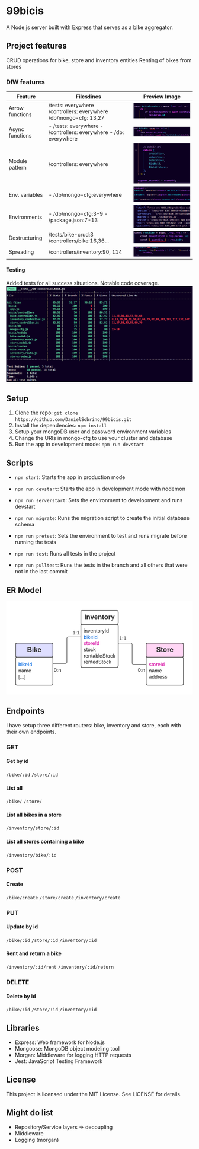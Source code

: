 # 99bicis

A Node.js server built with Express that serves as a bike aggregator.

## Project features

CRUD operations for bike, store and inventory entities
Renting of bikes from stores

### DIW features

| **Feature**     | **Files:lines**                                                       | **Preview Image**                                                                          |
| --------------- | --------------------------------------------------------------------- | ------------------------------------------------------------------------------------------ |
| Arrow functions | /tests: everywhere</br> /controllers: everywhere /db/mongo-cfg: 13,27 | ![Arrow function. Could not load image](/img/arrow-function.png?raw=true 'Arrow function') |
| Async functions | - /tests: everywhere - /controllers: everywhere - /db: everywhere     | ![Async function. Could not load image](/img/async-function.png?raw=true 'Async function') |
| Module pattern  | /controllers: everywhere                                              | ![Module pattern. Could not load image](/img/module-pattern.png?raw=true 'Module Pattern') |
| Env. variables  | - /db/mongo-cfg:everywhere                                            | ![Env. Variables. Could not load image](/img/env-variables.png?raw=true 'Env. Variables')  |
| Environments    | - /db/mongo-cfg:3-9 - /package.json:7-13                              | ![Environments. Could not load image](/img/environments.png?raw=true 'Environments')       |
| Destructuring   | /tests/bike-crud:3</br> /controllers/bike:16,36...                    | ![Destructuring. Could not load image](/img/destructuring.png?raw=true 'Destructuring')    |
| Spreading       | /controllers/inventory:90, 114                                        | ![Spreading. Could not load image](/img/spreading.png?raw=true 'Spreading')                |

#### Testing

Added tests for all success situations. Notable code coverage.
![Testing. Could not load image](/img/code-coverage.PNG?raw=true 'Code coverage')

## Setup

1. Clone the repo: `git clone https://github.com/DanielSobrino/99bicis.git`
2. Install the dependencies: `npm install`
3. Setup your mongoDB user and password environment variables
4. Change the URIs in mongo-cfg to use your cluster and database
5. Run the app in development mode: `npm run devstart`

## Scripts

-   `npm start`: Starts the app in production mode

-   `npm run devstart`: Starts the app in development mode with nodemon

-   `npm run serverstart`: Sets the environment to development and runs devstart

-   `npm run migrate`: Runs the migration script to create the initial database schema

-   `npm run pretest`: Sets the environment to test and runs migrate before running the tests

-   `npm run test`: Runs all tests in the project

-   `npm run pulltest`: Runs the tests in the branch and all others that were not in the last commit

## ER Model

![ER Model. Could not load image](ERdiagram.png?raw=true 'ER Model')

## Endpoints

I have setup three different routers: bike, inventory and store, each with their own endpoints.

### GET

#### Get by id

`/bike/:id`
`/store/:id`

#### List all

`/bike/`
`/store/`

#### List all bikes in a store

`/inventory/store/:id`

#### List all stores containing a bike

`/inventory/bike/:id`

### POST

#### Create

`/bike/create`
`/store/create`
`/inventory/create`

### PUT

#### Update by id

`/bike/:id`
`/store/:id`
`/inventory/:id`

#### Rent and return a bike

`/inventory/:id/rent`
`/inventory/:id/return`

### DELETE

#### Delete by id

`/bike/:id`
`/store/:id`
`/inventory/:id`

## Libraries

-   Express: Web framework for Node.js
-   Mongoose: MongoDB object modeling tool
-   Morgan: Middleware for logging HTTP requests
-   Jest: JavaScript Testing Framework

## License

This project is licensed under the MIT License. See LICENSE for details.

## Might do list

-   Repository/Service layers => decoupling
-   Middleware
-   Logging (morgan)

